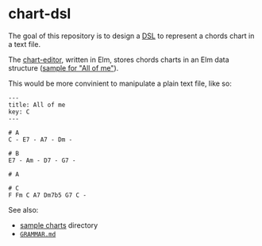 # chart-dsl

The goal of this repository is to design a [DSL](https://en.wikipedia.org/wiki/Domain-specific_language)
to represent a chords chart in a text file.

The [chart-editor](https://github.com/openchordcharts/chart-editor), written in Elm,
stores chords charts in an Elm data structure ([sample for "All of me"](https://github.com/openchordcharts/chart-editor/blob/master/src/Samples.elm)).

This would be more convinient to manipulate a plain text file, like so:

```chords-chart
---
title: All of me
key: C
---

# A
C - E7 - A7 - Dm -

# B
E7 - Am - D7 - G7 -

# A

# C
F Fm C A7 Dm7b5 G7 C -
```

See also:
- [sample charts](./samples/charts) directory
- [`GRAMMAR.md`](./GRAMMAR.md)
